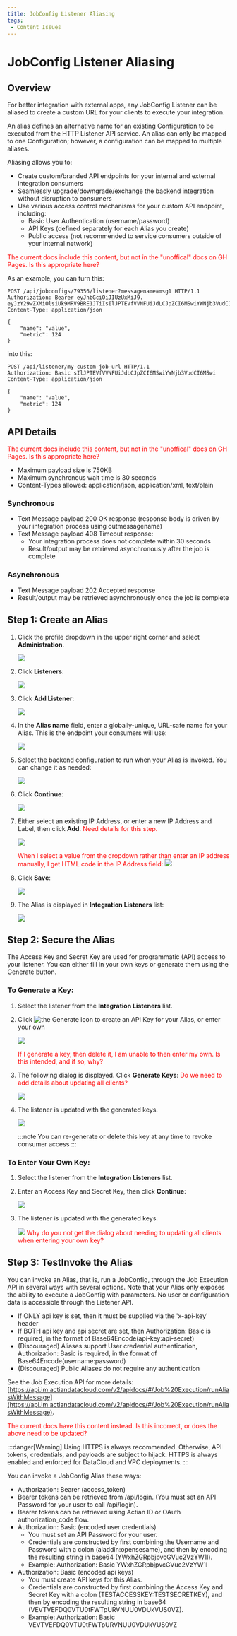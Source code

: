 ```yaml
---
title: JobConfig Listener Aliasing
tags:
 - Content Issues
---
```


# JobConfig Listener Aliasing

## Overview

For better integration with external apps, any JobConfig Listener can be aliased to create a custom URL for your clients to execute your integration.

An alias defines an alternative name for an existing Configuration to be executed from the HTTP Listener API service. An alias can only be mapped to one Configuration; however, a configuration can be mapped to multiple aliases.

Aliasing allows you to:

* Create custom/branded API endpoints for your internal and external integration consumers
* Seamlessly upgrade/downgrade/exchange the backend integration without disruption to consumers
* Use various access control mechanisms for your custom API endpoint, including:
    * Basic User Authentication (username/password)
	* API Keys (defined separately for each Alias you create)
	* Public access (not recommended to service consumers outside of your internal network)

<font color="red">The current docs include this content, but not in the "unoffical" docs on GH Pages. Is this appropriate here?</font>

As an example, you can turn this:
```
POST /api/jobconfigs/79356/listener?messagename=msg1 HTTP/1.1 Authorization: Bearer eyJhbGciOiJIUzUxMiJ9.
eyJzY29wZXMiOlsiUk9MRV9BRE1JTiIsIlJPTEVfVVNFUiJdLCJpZCI6MSwiYWNjb3VudCI6MSwic Content-Type: application/json

{
    "name": "value",
    "metric": 124
}
```

into this:

```
POST /api/listener/my-custom-job-url HTTP/1.1
Authorization: Basic sIlJPTEVfVVNFUiJdLCJpZCI6MSwiYWNjb3VudCI6MSwi
Content-Type: application/json

{
    "name": "value",
    "metric": 124
}
```

## API Details

<font color="red">The current docs include this content, but not in the "unoffical" docs on GH Pages. Is this appropriate here?</font>

* Maximum payload size is 750KB
* Maximum synchronous wait time is 30 seconds
* Content-Types allowed: application/json, application/xml, text/plain
  
### Synchronous
  * Text Message payload 200 OK response (response body is driven by your integration process using outmessagename)
  * Text Message payload 408 Timeout response:
    * Your integration process does not complete within 30 seconds
    * Result/output may be retrieved asynchronously after the job is complete

### Asynchronous
  * Text Message payload 202 Accepted response
  * Result/output may be retrieved asynchronously once the job is complete

## Step 1: Create an Alias

1. Click the profile dropdown in the upper right corner and select **Administration**.

   ![](/img/Administration.png)

2. Click **Listeners**:

   ![](/img/Create-Alias1.png)

3. Click **Add Listener**:

   ![](/img/Create-Alias2.png)

4. In the **Alias name** field, enter a globally-unique, URL-safe name for your Alias. This is the endpoint your consumers will use:

   ![](/img/Create-Alias3.png)

5. Select the backend configuration to run when your Alias is invoked. You can change it as needed:

   ![](/img/Create-Alias4.png)

6. Click **Continue**:

   ![](/img/Create-Alias5.png)

7. Either select an existing IP Address, or enter a new IP Address and Label, then click **Add**. <font color="red">Need details for this step.</font>

   ![](/img/Create-Alias6.png)

   <font color="red">When I select a value from the dropdown rather than enter an IP address manually, I get HTML code in the IP Address field:</font>
   ![](/img/QUESTION.png)

8. Click **Save**:

   ![](/img/Create-Alias7.png)

9. The Alias is displayed in **Integration Listeners** list:

   ![](/img/Create-Alias8.png)

## Step 2: Secure the Alias

The Access Key and Secret Key are used for programmatic (API) access to your listener. You can either fill in your own keys or generate them using the Generate button.

### To Generate a Key:

1. Select the listener from the  **Integration Listeners** list.
2. Click ![the Generate icon](/img/icons/generate.png) to create an API Key for your Alias, or enter your own<br/>

   ![](/img/Create-Alias9.png)

    <font color="red">If I generate a key, then delete it, I am unable to then enter my own. Is this intended, and if so, why?</font>

3. The following dialog is displayed. Click **Generate Keys**:
      <font color="red">Do we need to add details about updating all clients?</font>

   ![](/img/Create-Alias10.png)

4. The listener is updated with the generated keys.

   ![](/img/Create-Alias11.png)

	:::note
	You can re-generate or delete this key at any time to revoke consumer access
	:::

### To Enter Your Own Key:

1. Select the listener from the  **Integration Listeners** list.
2. Enter an Access Key and Secret Key, then click **Continue**:

   ![](/img/Create-Alias12.png)

3. The listener is updated with the generated keys.

   ![](/img/Create-Alias11.png)
      <font color="red">Why do you not get the dialog about needing to updating all clients when entering your own key?</font>

## Step 3: TestInvoke the Alias

You can invoke an Alias, that is, run a JobConfig, through the Job Execution API in several ways with several options. Note that your Alias only exposes the ability to execute a JobConfig with parameters. No user or configuration data is accessible through the Listener API.

* If ONLY api key is set, then it must be supplied via the 'x-api-key' header
* If BOTH api key and api secret are set, then Authorization: Basic is required, in the format of Base64Encode(api-key:api-secret)
* (Discouraged) Aliases support User credential authentication, Authorization: Basic is required, in the format of Base64Encode(username:password)
* (Discouraged) Public Aliases do not require any authentication

See the Job Execution API for more details: [https://api.im.actiandatacloud.com/v2/apidocs/#/Job%20Execution/runAliasWithMessage](https://api.im.actiandatacloud.com/v2/apidocs/#/Job%20Execution/runAliasWithMessage).

<font color="red">The current docs have this content instead. Is this incorrect, or does the above need to be updated?</font>

:::danger[Warning]
Using HTTPS is always recommended. Otherwise, API tokens, credentials, and payloads are subject to hijack. HTTPS is always enabled and enforced for DataCloud and VPC deployments.
:::

You can invoke a JobConfig Alias these ways:

* Authorization: Bearer (access_token)
* Bearer tokens can be retrieved from /api/login. (You must set an API Password for your user to call /api/login).
* Bearer tokens can be retrieved using Actian ID or OAuth authorization_code flow.
* Authorization: Basic (encoded user credentials)
  * You must set an API Password for your user.
  * Credentials are constructed by first combining the Username and Password with a colon (aladdin:opensesame), and then by encoding the resulting string in base64 (YWxhZGRpbjpvcGVuc2VzYW1l).
  * Example: Authorization: Basic YWxhZGRpbjpvcGVuc2VzYW1l
* Authorization: Basic (encoded api keys)
  * You must create API keys for this Alias.
  * Credentials are constructed by first combining the Access Key and Secret Key with a colon (TESTACCESSKEY:TESTSECRETKEY), and then by encoding the resulting string in base64 (VEVTVEFDQ0VTU0tFWTpURVNUU0VDUkVUS0VZ).
  * Example: Authorization: Basic VEVTVEFDQ0VTU0tFWTpURVNUU0VDUkVUS0VZ